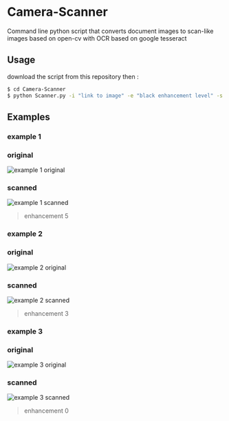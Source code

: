 # Camera-Scanner
Command line python script that converts document images to scan-like images based on open-cv with OCR based on google tesseract

## Usage
download the script from this repository then :
```sh
$ cd Camera-Scanner
$ python Scanner.py -i "link to image" -e "black enhancement level" -s "link to save output" -l "image maximum side length"
```
## Examples
### example 1
### original
![example 1 original](https://i.ibb.co/7nQ7hDH/test-Image1.jpg)
### scanned
![example 1 scanned](https://i.ibb.co/KFX4TF4/output.jpg)
>enhancement 5

### example 2
### original
![example 2 original](https://i.ibb.co/qjXwTsT/test-Image2.jpg)
### scanned
![example 2 scanned](https://i.ibb.co/4FD3Bs4/output2.jpg)
>enhancement 3

### example 3
### original
![example 3 original](https://i.ibb.co/9t5CBdj/test-Image3.png)
### scanned
![example 3 scanned](https://i.ibb.co/Bt4Pqk0/output4.jpg)
> enhancement 0